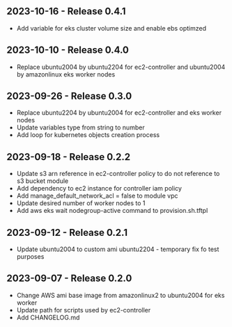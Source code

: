 ## 2023-10-16 - Release 0.4.1
- Add variable for eks cluster volume size and enable ebs optimzed

## 2023-10-10 - Release 0.4.0
- Replace ubuntu2004 by ubuntu2204 for ec2-controller and ubuntu2004 by amazonlinux eks worker nodes

## 2023-09-26 - Release 0.3.0
- Replace ubuntu2204 by ubuntu2004 for ec2-controller and eks worker nodes
- Update variables type from string to number
- Add loop for kubernetes objects creation process

## 2023-09-18 - Release 0.2.2
- Update s3 arn reference in ec2-controller policy to do not reference to s3 bucket module
- Add dependency to ec2 instance for controller iam policy
- Add manage_default_network_acl = false to module vpc
- Update desired number of worker nodes to 1
- Add aws eks wait nodegroup-active command to provision.sh.tftpl

## 2023-09-12 - Release 0.2.1
- Update ubuntu2004 to custom ami ubuntu2204 - temporary fix fo test purposes

## 2023-09-07 - Release 0.2.0
- Change AWS ami base image from amazonlinux2 to ubuntu2004 for eks worker
- Update path for scripts used by ec2-controller
- Add CHANGELOG.md
